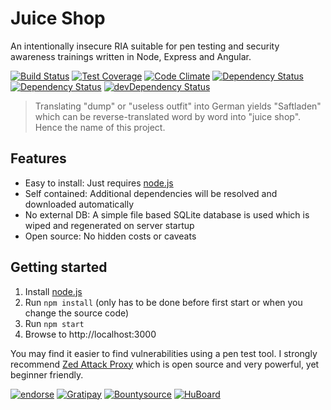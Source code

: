# Juice Shop

An intentionally insecure RIA suitable for pen testing and security awareness trainings written in Node, Express and Angular.

[![Build Status](https://travis-ci.org/bkimminich/juice-shop.svg)](https://travis-ci.org/bkimminich/juice-shop)
[![Test Coverage](https://codeclimate.com/github/bkimminich/juice-shop/badges/coverage.svg)](https://codeclimate.com/github/bkimminich/juice-shop)
[![Code Climate](https://codeclimate.com/github/bkimminich/juice-shop/badges/gpa.svg)](https://codeclimate.com/github/bkimminich/juice-shop)
[![Dependency Status](https://gemnasium.com/bkimminich/juice-shop.svg)](https://gemnasium.com/bkimminich/juice-shop)
[![Dependency Status](https://david-dm.org/bkimminich/juice-shop.svg)](https://david-dm.org/bkimminich/juice-shop)
[![devDependency Status](https://david-dm.org/bkimminich/juice-shop/dev-status.svg)](https://david-dm.org/bkimminich/juice-shop#info=devDependencies)

> Translating "dump" or "useless outfit" into German yields "Saftladen" which can be reverse-translated word by word into "juice shop". Hence the name of this project.    
 
## Features

- Easy to install: Just requires [node.js](www.nodejs.org)
- Self contained: Additional dependencies will be resolved and downloaded automatically
- No external DB:  A simple file based SQLite database is used which is wiped and regenerated on server startup
- Open source: No hidden costs or caveats
 
## Getting started
1. Install [node.js](www.nodejs.org)
2. Run ```npm install``` (only has to be done before first start or when you change the source code)
3. Run ```npm start```
4. Browse to http://localhost:3000

You may find it easier to find vulnerabilities using a pen test tool. I strongly recommend
[Zed Attack Proxy](https://code.google.com/p/zaproxy/) which is open source and very powerful, yet beginner friendly.

[![endorse](https://api.coderwall.com/bkimminich/endorsecount.png)](https://coderwall.com/bkimminich)
[![Gratipay](http://img.shields.io/gratipay/bkimminich.svg)](https://gratipay.com/bkimminich)
[![Bountysource](https://www.bountysource.com/badge/tracker?tracker_id=6283055)](https://www.bountysource.com/trackers/6283055-juice-shop?utm_source=6283055&utm_medium=shield&utm_campaign=TRACKER_BADGE)
[![HuBoard](http://img.shields.io/badge/Hu-Board-blue.svg)](https://huboard.com/bkimminich/juice-shop)

